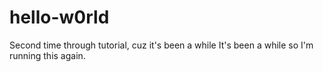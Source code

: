 # hello-w0rld
Second time through tutorial, cuz it's been a while
It's been a while so I'm running this again. 
